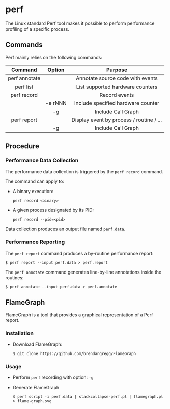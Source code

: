# perf

The Linux standard Perf tool makes it possible to perform performance profiling of a specific process.

## Commands

Perf mainly relies on the following commands:

| Command | Option | Purpose |
| :---: | :---: | :---: |
| perf annotate |  | Annotate source code with events |
| perf list |  | List supported hardware counters |
| perf record |  | Record events |
|  | -e rNNN | Include specified hardware counter |
|  | -g | Include Call Graph |
| perf report |  | Display event by process / routine / … |
|  | -g | Include Call Graph |

## Procedure

### Performance Data Collection

The performance data collection is triggered by the `perf record` command.

The command can apply to:

* A binary execution:

  ```text
  perf record <binary>
  ```

* A given process designated by its PID:

  ```text
  perf record --pid=<pid>
  ```

Data collection produces an output file named `perf.data`.

### Performance Reporting

The `perf report` command produces a by-routine performance report:

```text
$ perf report --input perf.data > perf.report
```

The `perf annotate` command generates line-by-line annotations inside the routines:

```text
$ perf annotate --input perf.data > perf.annotate
```

## FlameGraph

FlameGraph is a tool that provides a graphical representation of a Perf report.

### Installation

* Download FlameGraph:

  ```text
  $ git clone https://github.com/brendangregg/FlameGraph
  ```

### Usage

* Perform `perf` recording with option: `-g`
* Generate FlameGraph

  ```text
  $ perf script -i perf.data | stackcollapse-perf.pl | flamegraph.pl > flame-graph.svg
  ```

